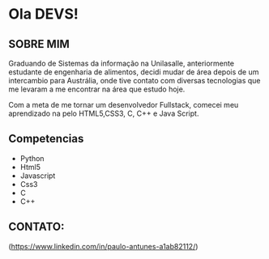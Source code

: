 # Ola DEVS!
## SOBRE MIM

Graduando de Sistemas da informação na Unilasalle, anteriormente estudante de engenharia de alimentos, decidi mudar de área depois de um intercambio para Austrália, onde tive contato com diversas tecnologias que me levaram a me encontrar na área que estudo hoje.

Com a meta de me tornar um desenvolvedor Fullstack, comecei meu aprendizado na pelo HTML5,CSS3, C, C++ e Java Script.
## Competencias 
* Python
* Html5
* Javascript
* Css3
* C
* C++
## CONTATO:

(https://www.linkedin.com/in/paulo-antunes-a1ab82112/)
